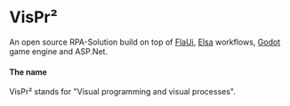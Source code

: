 # VisPr²
An open source RPA-Solution build on top of [FlaUi](https://github.com/FlaUI/FlaUI "FlaUI"), [Elsa](https://github.com/elsa-workflows/elsa-core "Elsa") workflows, [Godot](https://godotengine.org/ "Godot") game engine and ASP.Net. 

#### The name
VisPr² stands for "Visual programming and visual processes".
